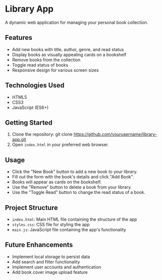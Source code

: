 # Library App

A dynamic web application for managing your personal book collection.

## Features

- Add new books with title, author, genre, and read status
- Display books as visually appealing cards on a bookshelf
- Remove books from the collection
- Toggle read status of books
- Responsive design for various screen sizes

## Technologies Used

- HTML5
- CSS3
- JavaScript (ES6+)

## Getting Started

1. Clone the repository: git clone https://github.com/yourusername/library-app.git
2. Open `index.html` in your preferred web browser.

## Usage

- Click the "New Book" button to add a new book to your library.
- Fill out the form with the book's details and click "Add Book".
- Books will appear as cards on the bookshelf.
- Use the "Remove" button to delete a book from your library.
- Use the "Toggle Read" button to change the read status of a book.

## Project Structure

- `index.html`: Main HTML file containing the structure of the app
- `styles.css`: CSS file for styling the app
- `main.js`: JavaScript file containing the app's functionality

## Future Enhancements

- Implement local storage to persist data
- Add search and filter functionality
- Implement user accounts and authentication
- Add book cover image upload feature

